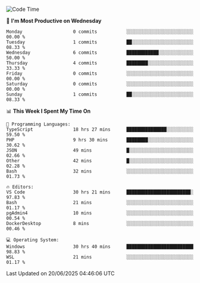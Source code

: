 <!--START_SECTION:waka-->
![Code Time](http://img.shields.io/badge/Code%20Time-5%2C125%20hrs%2020%20mins-blue)

📅 **I'm Most Productive on Wednesday** 

```text
Monday                   0 commits           ░░░░░░░░░░░░░░░░░░░░░░░░░   00.00 % 
Tuesday                  1 commits           ██░░░░░░░░░░░░░░░░░░░░░░░   08.33 % 
Wednesday                6 commits           ████████████░░░░░░░░░░░░░   50.00 % 
Thursday                 4 commits           ████████░░░░░░░░░░░░░░░░░   33.33 % 
Friday                   0 commits           ░░░░░░░░░░░░░░░░░░░░░░░░░   00.00 % 
Saturday                 0 commits           ░░░░░░░░░░░░░░░░░░░░░░░░░   00.00 % 
Sunday                   1 commits           ██░░░░░░░░░░░░░░░░░░░░░░░   08.33 % 
```


📊 **This Week I Spent My Time On** 

```text
💬 Programming Languages: 
TypeScript               18 hrs 27 mins      ███████████████░░░░░░░░░░   59.50 % 
PHP                      9 hrs 30 mins       ████████░░░░░░░░░░░░░░░░░   30.62 % 
JSON                     49 mins             █░░░░░░░░░░░░░░░░░░░░░░░░   02.66 % 
Other                    42 mins             █░░░░░░░░░░░░░░░░░░░░░░░░   02.28 % 
Bash                     32 mins             ░░░░░░░░░░░░░░░░░░░░░░░░░   01.73 % 

🔥 Editors: 
VS Code                  30 hrs 21 mins      ████████████████████████░   97.83 % 
Bash                     21 mins             ░░░░░░░░░░░░░░░░░░░░░░░░░   01.17 % 
pgAdmin4                 10 mins             ░░░░░░░░░░░░░░░░░░░░░░░░░   00.54 % 
DockerDesktop            8 mins              ░░░░░░░░░░░░░░░░░░░░░░░░░   00.46 % 

💻 Operating System: 
Windows                  30 hrs 40 mins      █████████████████████████   98.83 % 
WSL                      21 mins             ░░░░░░░░░░░░░░░░░░░░░░░░░   01.17 % 
```


 Last Updated on 20/06/2025 04:46:06 UTC
<!--END_SECTION:waka-->
